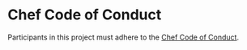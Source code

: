 # Chef Code of Conduct

Participants in this project must adhere to the [Chef Code of Conduct](https://chef.github.io/chef-oss-practices/policies/code-of-conduct/).
